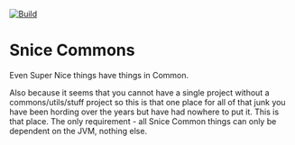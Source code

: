 [![Build](https://github.com/sniceio/snice-commons/actions/workflows/build.yml/badge.svg)](https://github.com/sniceio/snice-commons/actions/workflows/build.yml)

# Snice Commons


Even Super Nice things have things in Common.

Also because it seems that you cannot have a single project without a commons/utils/stuff project so this is that one place for all of that junk you have been hording over the years but have had nowhere to put it. This is that place. The only requirement - all Snice Common things can only be dependent on the JVM, nothing else.



